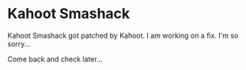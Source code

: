 # Kahoot Smashack

Kahoot Smashack got patched by Kahoot. I am working on a fix. I'm so sorry...

Come back and check later...
